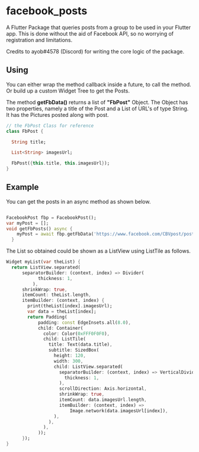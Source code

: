 # facebook_posts

A Flutter Package that queries posts from a group to be used in your Flutter app. This is done without the aid of Facebook API, so no worrying of registration and limitations.

Credits to ayob#4578 (Discord) for writing the core logic of the package.


## Using

You can either wrap the method callback inside a future, to call the method. Or build up a custom Widget Tree to get the Posts.

The method **getFbData()** returns a list of **"FbPost"** Object. The Object has two properties, namely a title of the Post and a List of URL's of type String. It has the Pictures posted along with post.


```dart
// the FbPost Class for reference
class FbPost {

  String title;

  List<String> imagesUrl;

  FbPost({this.title, this.imagesUrl});
}
```

## Example

You can get the posts in an async method as shown below.

```dart

FacebookPost fbp = FacebookPost();
var myPost = [];
void getFbPosts() async {
    myPost = await fbp.getFbData('https://www.facebook.com/CBVpost/posts');
  }

```

The List so obtained could be shown as a ListView using ListTile as follows.

```dart
Widget myList(var theList) {
  return ListView.separated(
      separatorBuilder: (context, index) => Divider(
            thickness: 1,
          ),
      shrinkWrap: true,
      itemCount: theList.length,
      itemBuilder: (context, index) {
        print(theList[index].imagesUrl);
        var data = theList[index];
        return Padding(
            padding: const EdgeInsets.all(8.0),
            child: Container(
              color: Color(0xFFF0F0F0),
              child: ListTile(
                title: Text(data.title),
                subtitle: SizedBox(
                  height: 120,
                  width: 300,
                  child: ListView.separated(
                    separatorBuilder: (context, index) => VerticalDivider(
                      thickness: 1,
                    ),
                    scrollDirection: Axis.horizontal,
                    shrinkWrap: true,
                    itemCount: data.imagesUrl.length,
                    itemBuilder: (context, index) =>
                        Image.network(data.imagesUrl[index]),
                  ),
                ),
              ),
            ));
      });
}
```
